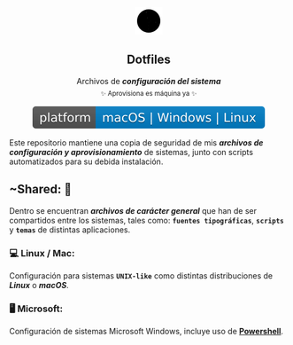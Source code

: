 <p align="center">
    <img src="https://raw.githubusercontent.com/Iardo/Dotfiles/master/docs/usables/Logo.gif">
    <h2 align="center">Dotfiles</h2>
    <p  align="center">
        Archivos de <b><i>configuración del sistema</i></b><br>
        <sub>✨ Aprovisiona es máquina ya ✨<sub>
    <p>
    <p  align="center">
        <img src="https://raw.githubusercontent.com/Iardo/Dotfiles/master/docs/usables/Platform-blue.svg?sanitize=true">
    </p>
</p>

Este repositorio mantiene una copia de seguridad de mis ***archivos de configuración y aprovisionamiento*** de sistemas, junto con scripts automatizados para su debida instalación.

## ~Shared: 🙌
Dentro se encuentran ***archivos de carácter general*** que han de ser compartidos entre los sistemas, tales como: **`fuentes tipográficas`**, **`scripts`** y **`temas`** de distintas aplicaciones.


### 💻 Linux / Mac:
Configuración para sistemas **`UNIX-like`** como distintas distribuciones de ***Linux*** o ***macOS***.


### 🖥 Microsoft:
Configuración de sistemas Microsoft Windows, incluye uso de [**Powershell**](https://es.wikipedia.org/wiki/Windows_PowerShell). 

